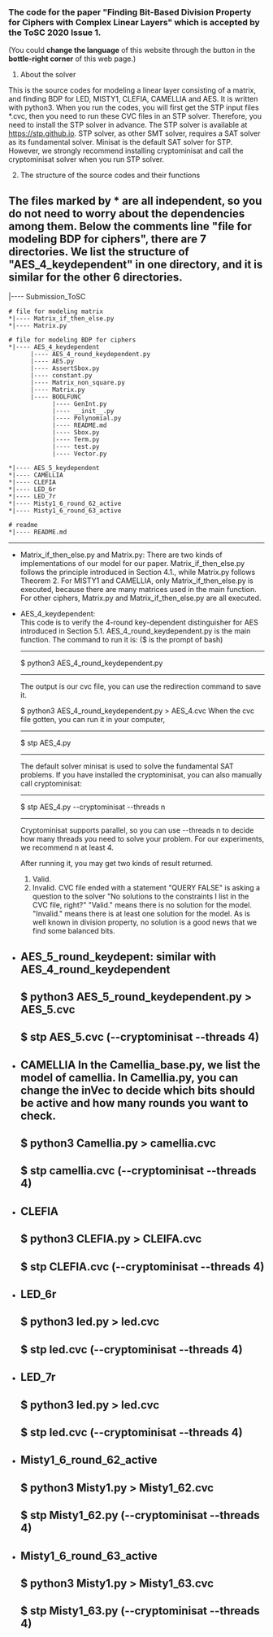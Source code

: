 ### The code for the paper "Finding Bit-Based Division Property for Ciphers with Complex Linear Layers" which is accepted by the ToSC 2020 Issue 1.
(You could  **change the language**  of this website through the button in the  **bottle-right corner**  of this web page.)
1. About the solver

This is the source codes for modeling a linear layer consisting of a matrix, and finding BDP for LED, MISTY1, CLEFIA, CAMELLIA and AES.
It is written with python3. 
When you run the codes, you will first get the STP input files *.cvc, then you need to run these CVC files in an STP solver.
Therefore, you need to install the STP solver in advance. 
The STP solver is available at https://stp.github.io. 
STP solver, as other SMT solver, requires a SAT solver as its fundamental solver. 
Minisat is the default SAT solver for STP.
However, we strongly recommend installing cryptominisat and call the cryptominisat solver when you run STP solver.

2. The structure of the source codes and their functions

The files marked by * are all independent, so you do not need to worry about the dependencies among them.
Below the comments line "file for modeling BDP for ciphers", there are 7 directories.
We list the structure of "AES_4_keydependent" in one directory, and it is similar for the other 6 directories.
----------------------------------------------------------
|---- Submission_ToSC

    # file for modeling matrix
    *|---- Matrix_if_then_else.py
    *|---- Matrix.py

    # file for modeling BDP for ciphers
    *|---- AES_4_keydependent
          |---- AES_4_round_keydependent.py
          |---- AES.py
          |---- AssertSbox.py
          |---- constant.py
          |---- Matrix_non_square.py
          |---- Matrix.py
          |---- BOOLFUNC
                |---- GenInt.py
                |---- __init__.py
                |---- Polynomial.py
                |---- README.md
                |---- Sbox.py
                |---- Term.py
                |---- test.py
                |---- Vector.py

    *|---- AES_5_keydependent
    *|---- CAMELLIA
    *|---- CLEFIA
    *|---- LED_6r
    *|---- LED_7r
    *|---- Misty1_6_round_62_active
    *|---- Misty1_6_round_63_active

    # readme
    *|---- README.md
-----------------------------------------------------------------

* Matrix_if_then_else.py and Matrix.py:
    There are two kinds of implementations of our model for our paper. 
    Matrix_if_then_else.py follows the principle introduced in Section 4.1.,
    while Matrix.py follows Theorem 2.
    For MISTY1 and CAMELLIA, only Matrix_if_then_else.py is executed, because there are many matrices used in the main function.
    For other ciphers, Matrix.py and Matrix_if_then_else.py are all executed.

* AES_4_keydependent:  
    This code is to verify the 4-round key-dependent distinguisher for AES introduced in Section 5.1.
    AES_4_round_keydependent.py is the main function. The command to run it is:
    ($ is the prompt of bash)
    _____________________________________
    $ python3 AES_4_round_keydependent.py 
    _____________________________________
    The output is our cvc file, you can use the redirection command to save it.

    $ python3 AES_4_round_keydependent.py > AES_4.cvc
    When the cvc file gotten, you can run it in your computer,
    _____________________________________
    $ stp AES_4.py 
    _____________________________________

    The default solver minisat is used to solve the fundamental SAT problems.
    If you have installed the cryptominisat, you can also manually call cryptominisat:
    _____________________________________
    $ stp AES_4.py --cryptominisat --threads n
    _____________________________________
    
    Cryptominisat supports parallel, so you can use --threads n to decide how many threads you need to solve your problem.
    For our experiments, we recommend n at least 4.
    
    After running it, you may get two kinds of result returned.
    1. Valid. 
    2. Invalid.
    CVC file ended with a statement "QUERY FALSE" is asking a question to the solver 
    "No solutions to the constraints I list in the CVC file, right?" 
    "Valid." means there is no solution for the model.
    "Invalid." means there is at least one solution for the model.
    As is well known in division property, no solution is a good news that we find some balanced bits. 

* AES_5_round_keydepent:
    similar with AES_4_round_keydependent
    -------------------------------------------------
    $ python3 AES_5_round_keydependent.py > AES_5.cvc  
    -------------------------------------------------
    $ stp AES_5.cvc (--cryptominisat --threads 4)
    -------------------------------------------------

* CAMELLIA
    In the Camellia_base.py, we list the model of camellia.
    In Camellia.py, you can change the inVec to decide which bits should be active and how many rounds you want to check.  
    -------------------------------------------------
    $ python3 Camellia.py > camellia.cvc
    -------------------------------------------------
    $ stp camellia.cvc (--cryptominisat --threads 4)
    -------------------------------------------------

* CLEFIA
    -------------------------------------------------
    $ python3 CLEFIA.py > CLEIFA.cvc
    -------------------------------------------------
    $ stp CLEFIA.cvc (--cryptominisat --threads 4)
    -------------------------------------------------

* LED_6r
    -------------------------------------------------
    $ python3 led.py > led.cvc
    -------------------------------------------------
    $ stp led.cvc (--cryptominisat --threads 4)
    -------------------------------------------------

* LED_7r
    -------------------------------------------------
    $ python3 led.py > led.cvc
    -------------------------------------------------
    $ stp led.cvc (--cryptominisat --threads 4)
    -------------------------------------------------

* Misty1_6_round_62_active
    -------------------------------------------------
    $ python3 Misty1.py > Misty1_62.cvc
    -------------------------------------------------
    $ stp Misty1_62.py (--cryptominisat --threads 4)
    -------------------------------------------------

* Misty1_6_round_63_active
    -------------------------------------------------
    $ python3 Misty1.py > Misty1_63.cvc
    -------------------------------------------------
    $ stp Misty1_63.py (--cryptominisat --threads 4)
    -------------------------------------------------

